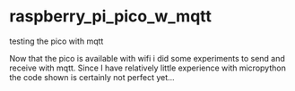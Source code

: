 # raspberry_pi_pico_w_mqtt
testing the pico with mqtt

Now that the pico is available with wifi i did some experiments to send and receive with mqtt.
Since I have relatively little experience with micropython the code shown is certainly not perfect yet...
